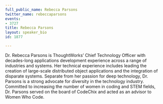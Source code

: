 ```yaml
---
full_public_name: Rebecca Parsons
twitter_name: rebeccaparsons
events:
- 3727
title: Rebecca Parsons
layout: speaker_bio
id: 1877

---
```

Dr. Rebecca Parsons is ThoughtWorks’ Chief Technology Officer with decades-long applications development experience across a range of industries and systems. Her technical experience includes leading the creation of large-scale distributed object applications and the integration of disparate systems. Separate from her passion for deep technology, Dr. Parsons is a strong advocate for diversity in the technology industry. Committed to increasing the number of women in coding and STEM fields, Dr. Parsons served on the board of CodeChix and acted as an advisor to Women Who Code.